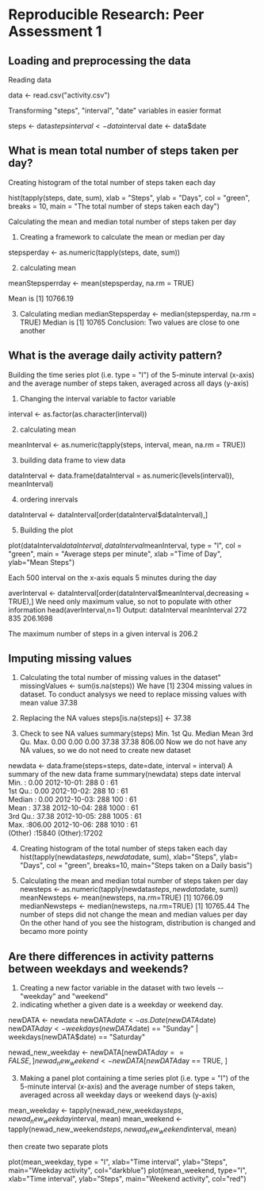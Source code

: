 # Reproducible Research: Peer Assessment 1


## Loading and preprocessing the data

Reading data

data <- read.csv("activity.csv")

Transforming "steps", "interval", "date" variables in easier format

steps <- data$steps
interval <- data$interval
date <- data$date

## What is mean total number of steps taken per day?

Creating histogram of the total number of steps taken each day

hist(tapply(steps, date, sum), xlab = "Steps", ylab = "Days", col = "green", breaks = 10, main = "The total number of steps taken each day")

Calculating the mean and median total number of steps taken per day
1. Creating a framework to calculate the mean or median per day

stepsperday <- as.numeric(tapply(steps, date, sum))

2. calculating mean

meanStepsperrday <- mean(stepsperday, na.rm = TRUE)

Mean is [1] 10766.19

3. Calculating median 
medianStepsperday <- median(stepsperday, na.rm = TRUE)
Median is [1] 10765
Conclusion: Two values are close to one another 

## What is the average daily activity pattern?

Building the time series plot (i.e. type = "l") of the 5-minute interval (x-axis) and the average number of steps taken, averaged across all days (y-axis)

1. Changing the interval variable to factor variable

interval <- as.factor(as.character(interval))

2. calculating mean

meanInterval <- as.numeric(tapply(steps, interval, mean, na.rm = TRUE))

3. building data frame to view data 

dataInterval <- data.frame(dataInterval = as.numeric(levels(interval)), meanInterval)

4. ordering inrervals

dataInterval <- dataInterval[order(dataInterval$dataInterval),]

5. Building the plot

plot(dataInterval$dataInterval, dataInterval$meanInterval, type = "l", col = "green", main = "Average steps per minute", xlab ="Time of Day", ylab="Mean Steps")

Each 500 interval on the x-axis equals 5 minutes during the day

averInterval <- dataInterval[order(dataInterval$meanInterval,decreasing = TRUE),]
We need only maximum value, so not to populate with other information 
head(averInterval,n=1)
Output:
  dataInterval meanInterval
 272          835     206.1698

The maximum number of steps  in a given interval is 206.2


## Imputing missing values

 1. Calculating the total number of missing values in the dataset"
missingValues <- sum(is.na(steps))
We have [1] 2304 missing values in dataset. To conduct analysys we need to replace  missing values with mean value 37.38

2. Replacing the NA values
steps[is.na(steps)] <- 37.38
3. Check to see NA values
summary(steps)
Min. 1st Qu.  Median    Mean 3rd Qu.    Max. 
0.00    0.00    0.00   37.38   37.38  806.00 
Now we do not have any NA values, so we do not need  to create new dataset

newdata <- data.frame(steps=steps, date=date, interval = interval)
A summary of the new data frame
summary(newdata)
steps                date          interval    
Min.   :  0.00   2012-10-01:  288   0      :   61  
1st Qu.:  0.00   2012-10-02:  288   10     :   61  
Median :  0.00   2012-10-03:  288   100    :   61  
Mean   : 37.38   2012-10-04:  288   1000   :   61  
3rd Qu.: 37.38   2012-10-05:  288   1005   :   61  
Max.   :806.00   2012-10-06:  288   1010   :   61  
(Other)   :15840   (Other):17202  

4. Creating histogram of the total number of steps taken each day
hist(tapply(newdata$steps, newdata$date, sum), xlab="Steps", ylab= "Days", col = "green", breaks=10, main="Steps taken on a Daily basis")

5. Calculating the mean and median total number of steps taken per day
newsteps <- as.numeric(tapply(newdata$steps, newdata$date, sum))
meanNewsteps <-  mean(newsteps, na.rm=TRUE) 
 [1] 10766.09
medianNewsteps <- median(newsteps, na.rm=TRUE)
 [1] 10765.44
 The number of steps did not change the mean and median values per day
 On the other hand of you see the histogram, distribution is changed and becamo more pointy


## Are there differences in activity patterns between weekdays and weekends?
1. Creating a new factor variable in the dataset with two levels -- "weekday" and "weekend" 
2. indicating whether a given date is a weekday or weekend day.

newDATA <- newdata
newDATA$date <- as.Date(newDATA$date)
newDATA$day <- weekdays(newDATA$date) == "Sunday"  | weekdays(newDATA$date) == "Saturday"

newad_new_weekday <- newDATA[newDATA$day == FALSE, ]
newad_new_weekend <- newDATA[newDATA$day == TRUE, ]

3. Making a panel plot containing a time series plot (i.e. type = "l") of the 5-minute interval (x-axis) and the average number of steps taken, averaged across all weekday days or weekend days (y-axis)

mean_weekday <- tapply(newad_new_weekday$steps, newad_new_weekday$interval, mean)
mean_weekend <- tapply(newad_new_weekend$steps, newad_new_weekend$interval, mean)

then create two separate plots

plot(mean_weekday, type = "l", xlab="Time interval", ylab="Steps", main="Weekday activity", col="darkblue")
plot(mean_weekend, type="l", xlab="Time interval", ylab="Steps", main="Weekend activity", col="red")
